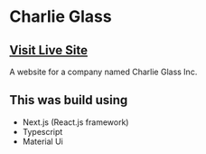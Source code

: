 # Charlie Glass

## [Visit Live Site]([https://cryptocoins-tracker.vercel.app/](https://charlie-glass.vercel.app/))

A website for a company named Charlie Glass Inc.

## This was build using

- Next.js (React.js framework)
- Typescript
- Material Ui
